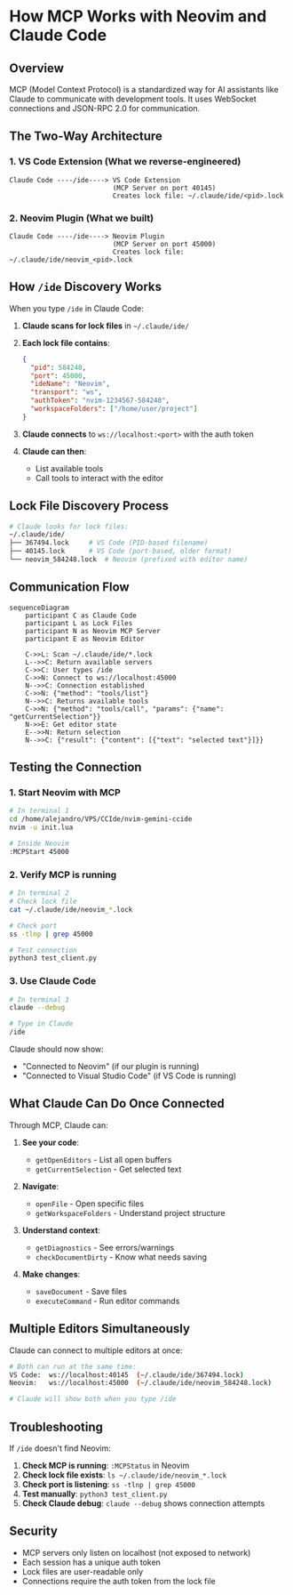 # How MCP Works with Neovim and Claude Code

## Overview

MCP (Model Context Protocol) is a standardized way for AI assistants like Claude to communicate with development tools. It uses WebSocket connections and JSON-RPC 2.0 for communication.

## The Two-Way Architecture

### 1. VS Code Extension (What we reverse-engineered)
```
Claude Code ----/ide----> VS Code Extension
                          (MCP Server on port 40145)
                          Creates lock file: ~/.claude/ide/<pid>.lock
```

### 2. Neovim Plugin (What we built)
```
Claude Code ----/ide----> Neovim Plugin
                          (MCP Server on port 45000)
                          Creates lock file: ~/.claude/ide/neovim_<pid>.lock
```

## How `/ide` Discovery Works

When you type `/ide` in Claude Code:

1. **Claude scans for lock files** in `~/.claude/ide/`
2. **Each lock file contains**:
   ```json
   {
     "pid": 584248,
     "port": 45000,
     "ideName": "Neovim",
     "transport": "ws",
     "authToken": "nvim-1234567-584248",
     "workspaceFolders": ["/home/user/project"]
   }
   ```

3. **Claude connects** to `ws://localhost:<port>` with the auth token
4. **Claude can then**:
   - List available tools
   - Call tools to interact with the editor

## Lock File Discovery Process

```bash
# Claude looks for lock files:
~/.claude/ide/
├── 367494.lock     # VS Code (PID-based filename)
├── 40145.lock      # VS Code (port-based, older format)  
└── neovim_584248.lock  # Neovim (prefixed with editor name)
```

## Communication Flow

```mermaid
sequenceDiagram
    participant C as Claude Code
    participant L as Lock Files
    participant N as Neovim MCP Server
    participant E as Neovim Editor
    
    C->>L: Scan ~/.claude/ide/*.lock
    L-->>C: Return available servers
    C->>C: User types /ide
    C->>N: Connect to ws://localhost:45000
    N-->>C: Connection established
    C->>N: {"method": "tools/list"}
    N-->>C: Returns available tools
    C->>N: {"method": "tools/call", "params": {"name": "getCurrentSelection"}}
    N->>E: Get editor state
    E-->>N: Return selection
    N-->>C: {"result": {"content": [{"text": "selected text"}]}}
```

## Testing the Connection

### 1. Start Neovim with MCP
```bash
# In terminal 1
cd /home/alejandro/VPS/CCIde/nvim-gemini-ccide
nvim -u init.lua

# Inside Neovim
:MCPStart 45000
```

### 2. Verify MCP is running
```bash
# In terminal 2
# Check lock file
cat ~/.claude/ide/neovim_*.lock

# Check port
ss -tlnp | grep 45000

# Test connection
python3 test_client.py
```

### 3. Use Claude Code
```bash
# In terminal 3
claude --debug

# Type in Claude
/ide
```

Claude should now show:
- "Connected to Neovim" (if our plugin is running)
- "Connected to Visual Studio Code" (if VS Code is running)

## What Claude Can Do Once Connected

Through MCP, Claude can:

1. **See your code**:
   - `getOpenEditors` - List all open buffers
   - `getCurrentSelection` - Get selected text
   
2. **Navigate**:
   - `openFile` - Open specific files
   - `getWorkspaceFolders` - Understand project structure

3. **Understand context**:
   - `getDiagnostics` - See errors/warnings
   - `checkDocumentDirty` - Know what needs saving

4. **Make changes**:
   - `saveDocument` - Save files
   - `executeCommand` - Run editor commands

## Multiple Editors Simultaneously

Claude can connect to multiple editors at once:

```bash
# Both can run at the same time:
VS Code:  ws://localhost:40145  (~/.claude/ide/367494.lock)
Neovim:   ws://localhost:45000  (~/.claude/ide/neovim_584248.lock)

# Claude will show both when you type /ide
```

## Troubleshooting

If `/ide` doesn't find Neovim:

1. **Check MCP is running**: `:MCPStatus` in Neovim
2. **Check lock file exists**: `ls ~/.claude/ide/neovim_*.lock`
3. **Check port is listening**: `ss -tlnp | grep 45000`
4. **Test manually**: `python3 test_client.py`
5. **Check Claude debug**: `claude --debug` shows connection attempts

## Security

- MCP servers only listen on localhost (not exposed to network)
- Each session has a unique auth token
- Lock files are user-readable only
- Connections require the auth token from the lock file